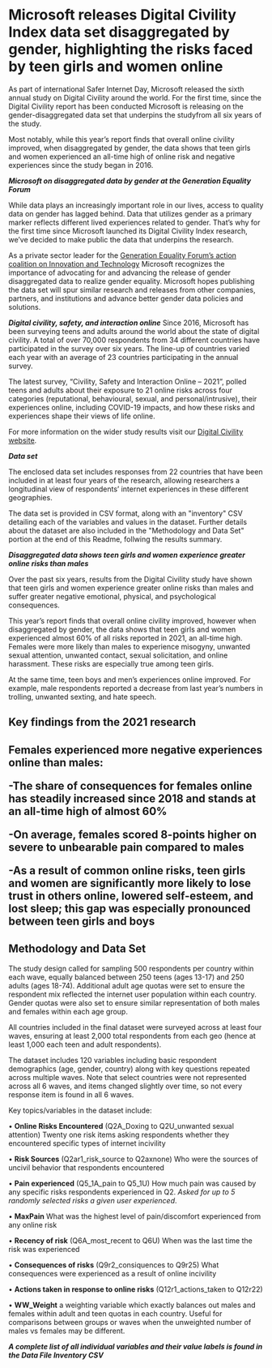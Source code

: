 # Microsoft releases Digital Civility Index data set disaggregated by gender, highlighting the risks faced by teen girls and women online  

As part of international Safer Internet Day, Microsoft released the sixth annual study on Digital Civility around the world. For the first time,  since the Digital Civility report has been conducted Microsoft is releasing on the gender-disaggregated data set that underpins the studyfrom all six years of the study.  

 Most notably, while this year’s report finds that overall online civility improved, when disaggregated by gender, the data shows that teen girls and women experienced an all-time high of online risk and negative experiences since the study began in 2016.  

**_Microsoft on disaggregated data by gender at the Generation Equality Forum_**

While data plays an increasingly important role in our lives, access to quality data on gender has lagged behind. Data that utilizes gender as a primary marker reflects different lived experiences related to gender. That’s why for the first time since Microsoft launched its Digital Civility Index research, we’ve decided to make public the data that underpins the research.  

As a private sector leader for the [Generation Equality Forum’s action coalition on Innovation and Technology](https://blogs.microsoft.com/on-the-issues/2021/07/01/human-centered-connectivity-un-generation-equality-forum/) Microsoft recognizes the importance of advocating for and advancing the release of gender disaggregated data to realize gender equality. Microsoft hopes publishing the data set will spur similar research and releases from other companies, partners, and institutions and advance better gender data policies and solutions. 

**_Digital civility, safety, and interaction online_**
Since 2016, Microsoft has been surveying teens and adults around the world about the state of digital civility. A total of over 70,000 respondents from 34 different countries have participated in the survey over six years. The line-up of countries varied each year with an average of 23 countries participating in the annual survey.   

The latest survey, “Civility, Safety and Interaction Online – 2021”, polled teens and adults about their exposure to 21 online risks across four categories (reputational, behavioural, sexual, and personal/intrusive), their experiences online, including COVID-19 impacts, and how these risks and experiences shape their views of life online. 

For more information on the wider study results visit our [Digital Civility website](https://www.microsoft.com/en-us/online-safety/digital-civility).

**_Data set_**

The enclosed data set includes responses from 22 countries that have been included in at least four years of the research, allowing researchers a longitudinal view of respondents’ internet experiences in these different geographies. 

 The data set is provided in CSV format, along with an "inventory" CSV detailing each of the variables and values in the dataset. Further details about the dataset are also included in the "Methodology and Data Set" portion at the end of this Readme, follwing the results summary. 
 
**_Disaggregated data shows teen girls and women experience greater online risks than males_**

Over the past six years, results from the Digital Civility study have shown that teen girls and women experience greater online risks than males and suffer greater negative emotional, physical, and psychological consequences. 

This year’s report finds that overall online civility improved, however when disaggregated by gender, the data shows that teen girls and women experienced almost 60% of all risks reported in 2021, an all-time high. Females were more likely than males to experience misogyny, unwanted sexual attention, unwanted contact, sexual solicitation, and online harassment. These risks are especially true among teen girls.  

At the same time, teen boys and men’s experiences online improved. For example, male respondents reported a decrease from last year’s numbers in trolling, unwanted sexting, and hate speech.  

<h2>Key findings from the 2021 research<h2>

**Females experienced more negative experiences online than males:** 

-The share of consequences for females online has steadily increased since 2018 and stands at an all-time high of almost 60% 

-On average, females scored 8-points higher on severe to unbearable pain compared to males 

-As a result of common online risks, teen girls and women are significantly more likely to lose trust in others online, lowered self-esteem, and lost sleep; this gap was especially pronounced between teen girls and boys 
 
<h2> Methodology and Data Set</h2>

The study design called for sampling 500 respondents per country within each wave, equally balanced between 250 teens (ages 13-17) and 250 adults (ages 18-74). Additional adult age quotas were set to ensure the respondent mix reflected the internet user population within each country.  Gender quotas were also set to ensure similar representation of both males and females within each age group.

All countries included in the final dataset were surveyed across at least four waves, ensuring at least 2,000 total respondents from each geo (hence at least 1,000 each teen and adult respondents).

The dataset includes 120 variables including basic respondent demographics (age, gender, country) along with key questions repeated across multiple waves. Note that select countries were not represented across all 6 waves, and items changed slightly over time, so not every response item is found in all 6 waves.

Key topics/variables in the dataset include:

•	**Online Risks Encountered** (Q2A_Doxing to Q2U_unwanted sexual attention) Twenty one risk items asking respondents whether they encountered specific types of internet incivility

•	**Risk Sources** (Q2ar1_risk_source to Q2axnone) Who were the sources of uncivil behavior that respondents encountered 

•	**Pain experienced** (Q5_1A_pain to Q5_1U) How much pain was caused by any specific risks respondents experienced in Q2. _Asked for up to 5 randomly selected risks a given user experienced_.

•	**MaxPain** What was the highest level of pain/discomfort experienced from any online risk

•	**Recency of risk** (Q6A_most_recent to Q6U) When was the last time the risk was experienced

•	**Consequences of risks** (Q9r2_consiquences to Q9r25) What consequences were experienced as a result of online incivility

•	**Actions taken in response to online risks** (Q12r1_actions_taken to Q12r22) 

•	**WW_Weight** a weighting variable which exactly balances out males and females within adult and teen quotas in each country. Useful for comparisons between groups or waves when the unweighted number of males vs females may be different.

_**A complete list of all individual variables and their value labels is found in the Data File Inventory CSV**_  
